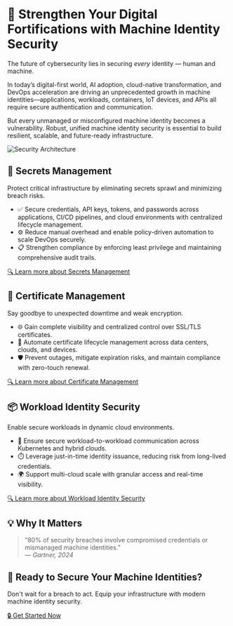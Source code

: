# 🚀 **Strengthen Your Digital Fortifications with Machine Identity Security**

The future of cybersecurity lies in securing _every_ identity — human and machine.

In today’s digital-first world, AI adoption, cloud-native transformation, and DevOps acceleration are driving an unprecedented growth in machine identities—applications, workloads, containers, IoT devices, and APIs all require secure authentication and communication.

But every unmanaged or misconfigured machine identity becomes a vulnerability. Robust, unified machine identity security is essential to build resilient, scalable, and future-ready infrastructure.

![Security Architecture](https://via.placeholder.com/800x400.png?text=Security+Diagram)

## 🔐 **Secrets Management**

Protect critical infrastructure by eliminating secrets sprawl and minimizing breach risks.

- ✅ Secure credentials, API keys, tokens, and passwords across applications, CI/CD pipelines, and cloud environments with centralized lifecycle management.
- ⚙️ Reduce manual overhead and enable policy-driven automation to scale DevOps securely.
- 📋 Strengthen compliance by enforcing least privilege and maintaining comprehensive audit trails.

[🔍 Learn more about Secrets Management](https://www.cyberark.com/products/secrets-management/)

## 📜 **Certificate Management**

Say goodbye to unexpected downtime and weak encryption.

- 🌐 Gain complete visibility and centralized control over SSL/TLS certificates.
- 🔁 Automate certificate lifecycle management across data centers, clouds, and devices.
- 🛡️ Prevent outages, mitigate expiration risks, and maintain compliance with zero-touch renewal.



[🔍 Learn more about Certificate Management](https://www.cyberark.com/products/certificate-manager/)

## 📦 **Workload Identity Security**

Enable secure workloads in dynamic cloud environments.

- 🔄 Ensure secure workload-to-workload communication across Kubernetes and hybrid clouds.
- ⏱️ Leverage just-in-time identity issuance, reducing risk from long-lived credentials.
- 🌍 Support multi-cloud scale with granular access and real-time visibility.

[🔍 Learn more about Workload Identity Security](https://example.com)



## 💡 Why It Matters

> “80% of security breaches involve compromised credentials or mismanaged machine identities.”  
> — _Gartner, 2024_

## 🎯 Ready to Secure Your Machine Identities?

Don't wait for a breach to act. Equip your infrastructure with modern machine identity security.

[🔒 Get Started Now](https://example.com/signup)
